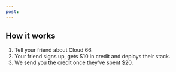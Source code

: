 ```yaml
---
post: 
---
```


## How it works
1. Tell your friend about Cloud 66.
2. Your friend signs up, gets $10 in credit and deploys their stack.
3. We send you the credit once they've spent $20.

